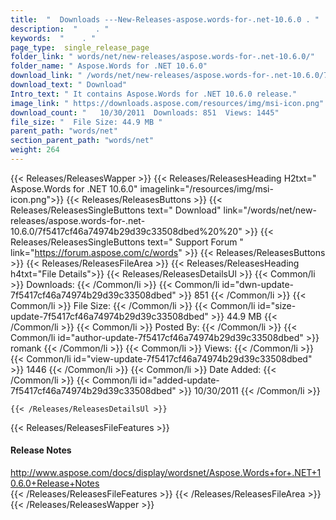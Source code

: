 ```yaml
---
title:  "  Downloads ---New-Releases-aspose.words-for-.net-10.6.0 . " 
description:  "    . " 
keywords:  "    . " 
page_type:  single_release_page
folder_link: " words/net/new-releases/aspose.words-for-.net-10.6.0/"
folder_name: " Aspose.Words for .NET 10.6.0"
download_link: " /words/net/new-releases/aspose.words-for-.net-10.6.0/7f5417cf46a74974b29d39c33508dbed"
download_text: " Download"
Intro_text: " It contains Aspose.Words for .NET 10.6.0 release."
image_link: " https://downloads.aspose.com/resources/img/msi-icon.png"
download_count: "   10/30/2011  Downloads: 851  Views: 1445"
file_size: "  File Size: 44.9 MB "
parent_path: "words/net"
section_parent_path: "words/net"
weight: 264 
---
```


{{< Releases/ReleasesWapper >}}
  {{< Releases/ReleasesHeading H2txt=" Aspose.Words for .NET 10.6.0" imagelink="/resources/img/msi-icon.png">}}
  {{< Releases/ReleasesButtons >}}
    {{< Releases/ReleasesSingleButtons text=" Download" link="/words/net/new-releases/aspose.words-for-.net-10.6.0/7f5417cf46a74974b29d39c33508dbed%20%20" >}}
    {{< Releases/ReleasesSingleButtons text=" Support Forum " link="https://forum.aspose.com/c/words" >}}
  {{< Releases/ReleasesButtons >}}
  {{< Releases/ReleasesFileArea >}}
    {{< Releases/ReleasesHeading h4txt="File Details">}}
    {{< Releases/ReleasesDetailsUl >}}
            {{< Common/li  >}} Downloads: {{< /Common/li >}} 
      {{< Common/li id="dwn-update-7f5417cf46a74974b29d39c33508dbed" >}} 851 {{< /Common/li >}} 
      {{< Common/li  >}} File Size: {{< /Common/li >}} 
      {{< Common/li id="size-update-7f5417cf46a74974b29d39c33508dbed" >}} 44.9 MB {{< /Common/li >}} 
      {{< Common/li  >}} Posted By: {{< /Common/li >}} 
      {{< Common/li id="author-update-7f5417cf46a74974b29d39c33508dbed" >}} romank {{< /Common/li >}} 
      {{< Common/li  >}} Views: {{< /Common/li >}} 
      {{< Common/li id="view-update-7f5417cf46a74974b29d39c33508dbed" >}} 1446 {{< /Common/li >}} 
      {{< Common/li  >}} Date Added: {{< /Common/li >}} 
      {{< Common/li id="added-update-7f5417cf46a74974b29d39c33508dbed" >}} 10/30/2011 {{< /Common/li >}} 

    {{< /Releases/ReleasesDetailsUl >}}

  {{< Releases/ReleasesFileFeatures >}}
      <h4>Release Notes</h4><div><a href="http://www.aspose.com/docs/display/wordsnet/Aspose.Words+for+.NET+10.6.0+Release+Notes">http://www.aspose.com/docs/display/wordsnet/Aspose.Words+for+.NET+10.6.0+Release+Notes</a></div>
  {{< /Releases/ReleasesFileFeatures >}}
 {{< /Releases/ReleasesFileArea >}}
{{< /Releases/ReleasesWapper >}}



